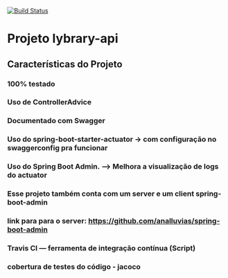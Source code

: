 [![Build Status](https://app.travis-ci.com/analluvias/library_api.svg?token=QakQNFzRNRnVuBjrLTyf&branch=main)](https://app.travis-ci.com/analluvias/library_api)

# Projeto lybrary-api #

## Características do Projeto ##

### 100% testado ###
### Uso de ControllerAdvice ###
### Documentado com Swagger ###
### Uso do spring-boot-starter-actuator -> com configuração no swaggerconfig pra funcionar ###
### Uso do Spring Boot Admin. —> Melhora a visualização de logs do actuator ###
### Esse projeto também conta com um server e um client spring-boot-admin ###
### link para para o server: https://github.com/analluvias/spring-boot-admin ###
### Travis CI — ferramenta de integração contínua (Script) ###
### cobertura de testes do código - jacoco ###